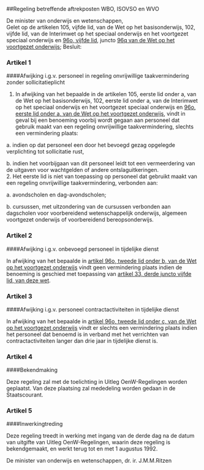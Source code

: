 <meta http-equiv='Content-Type' content='text/html; charset=utf-8' />

##Regeling betreffende aftrekposten WBO, ISOVSO en WVO

De minister van onderwijs en wetenschappen,  
Gelet op de artikelen 105, vijfde lid, van de Wet op het basisonderwijs, 102, vijfde lid, van de Interimwet op het speciaal onderwijs en het voortgezet speciaal onderwijs en [96o, vijfde lid](../../../../../../../../../wet/wet/op/het/voortgezet/onderwijs/BWBR0002399/README.md), juncto [96q van de Wet op het voortgezet onderwijs](../../../../../../../../../wet/wet/op/het/voortgezet/onderwijs/BWBR0002399/README.md);
Besluit:    

### Artikel  1  

####Afwijking i.g.v. personeel in regeling onvrijwillige taakvermindering zonder sollicitatieplicht

1.  In afwijking van het bepaalde in de artikelen 105, eerste lid onder a, van de Wet op het basisonderwijs, 102, eerste lid onder a, van de Interimwet op het speciaal onderwijs en het voortgezet speciaal onderwijs en [96o, eerste lid onder a, van de Wet op het voortgezet onderwijs](../../../../../../../../../wet/wet/op/het/voortgezet/onderwijs/BWBR0002399/README.md), vindt in geval bij een benoeming voorbij wordt gegaan aan personeel dat gebruik maakt van een regeling onvrijwillige taakvermindering, slechts een vermindering plaats: 

a. indien op dat personeel een door het bevoegd gezag opgelegde verplichting tot sollicitatie rust,  

b. indien het voorbijgaan van dit personeel leidt tot een vermeerdering van de uitgaven voor wachtgelden of andere ontslaguitkeringen.     
2.  Het eerste lid is niet van toepassing op personeel dat gebruikt maakt van een regeling onvrijwillige taakvermindering, verbonden aan: 

a. avondscholen en dag-avondscholen;  

b. cursussen, met uitzondering van de cursussen verbonden aan dagscholen voor voorbereidend wetenschappelijk onderwijs, algemeen voortgezet onderwijs of voorbereidend bereopsonderwijs.     

### Artikel  2  

####Afwijking i.g.v. onbevoegd personeel in tijdelijke dienst

In afwijking van het bepaalde in [artikel 96o, tweede lid onder b, van de Wet op het voortgezet onderwijs](../../../../../../../../../wet/wet/op/het/voortgezet/onderwijs/BWBR0002399/README.md) vindt geen vermindering plaats indien de benoeming is geschied met toepassing van [artikel 33, derde juncto vijfde lid, van deze wet](../../../../../../../../../wet/wet/op/het/voortgezet/onderwijs/BWBR0002399/README.md).  

### Artikel  3  

####Afwijking i.g.v. personeel contractactiviteiten in tijdelijke dienst

In afwijking van het bepaalde in [artikel 96o, tweede lid onder c, van de Wet op het voortgezet onderwijs](../../../../../../../../../wet/wet/op/het/voortgezet/onderwijs/BWBR0002399/README.md) vindt er slechts een vermindering plaats indien het personeel dat benoemd is in verband met het verrichten van contractactiviteiten langer dan drie jaar in tijdelijke dienst is.  

### Artikel  4  

####Bekendmaking

Deze regeling zal met de toelichting in Uitleg OenW-Regelingen worden geplaatst. Van deze plaatsing zal mededeling worden gedaan in de Staatscourant.  

### Artikel  5  

####Inwerkingtreding

Deze regeling treedt in werking met ingang van de derde dag na de datum van uitgifte van Uitleg OenW-Regelingen, waarin deze regeling is bekendgemaakt, en werkt terug tot en met 1 augustus 1992.  

De 
minister van onderwijs en wetenschappen, 
dr. ir. J.M.M.Ritzen    
